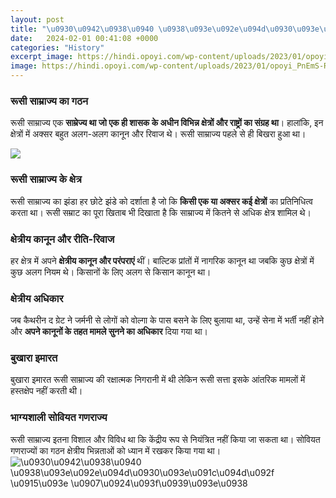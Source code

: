 ```yaml
---
layout: post
title: "\u0930\u0942\u0938\u0940 \u0938\u093e\u092e\u094d\u0930\u093e\u091c\u094d\u092f \u0915\u093e \u0907\u0924\u093f\u0939\u093e\u0938"
date:   2024-02-01 00:41:08 +0000
categories: "History"
excerpt_image: https://hindi.opoyi.com/wp-content/uploads/2023/01/opoyi_PnEmS-RD8.jpg
image: https://hindi.opoyi.com/wp-content/uploads/2023/01/opoyi_PnEmS-RD8.jpg
---
```


### रूसी साम्राज्य का गठन 
रूसी साम्राज्य एक **साम्रेज्य था जो एक ही शासक के अधीन विभिन्न क्षेत्रों और राष्ट्रों का संग्रह था**। हालांकि, इन क्षेत्रों में अक्सर बहुत अलग-अलग कानून और रिवाज थे। रूसी साम्राज्य पहले से ही बिखरा हुआ था। 

![](https://hindi.opoyi.com/wp-content/uploads/2023/01/opoyi_EuQ9LiGiX.jpg)
### रूसी साम्राज्य के क्षेत्र
रूसी साम्राज्य का झंडा हर छोटे झंडे को दर्शाता है जो कि **किसी एक या अक्सर कई क्षेत्रों** का प्रतिनिधित्व करता था। रूसी सम्राट का पूरा खिताब भी दिखाता है कि साम्राज्य में कितने से अधिक क्षेत्र शामिल थे।
### क्षेत्रीय कानून और रीति-रिवाज
हर क्षेत्र में अपने **क्षेत्रीय कानून और परंपराएं** थीं। बाल्टिक प्रांतों में नागरिक कानून था जबकि कुछ क्षेत्रों में कुछ अलग नियम थे। किसानों के लिए अलग से किसान कानून था।
### क्षेत्रीय अधिकार
जब कैथरीन द ग्रेट ने जर्मनी से लोगों को वोल्गा के पास बसने के लिए बुलाया था, उन्हें सेना में भर्ती नहीं होने और **अपने कानूनों के तहत मामले सुनने का अधिकार** दिया गया था।
### बुखारा इमारत
बुखारा इमारत रूसी साम्राज्य की रक्षात्मक निगरानी में थी लेकिन रूसी सत्ता इसके आंतरिक मामलों में हस्तक्षेप नहीं करती थी।
### भाग्यशाली सोवियत गणराज्य
रूसी साम्राज्य इतना विशाल और विविध था कि केंद्रीय रूप से नियंत्रित नहीं किया जा सकता था। सोवियत गणराज्यों का गठन क्षेत्रीय भिन्नताओं को ध्यान में रखकर किया गया था।
![\u0930\u0942\u0938\u0940 \u0938\u093e\u092e\u094d\u0930\u093e\u091c\u094d\u092f \u0915\u093e \u0907\u0924\u093f\u0939\u093e\u0938](https://hindi.opoyi.com/wp-content/uploads/2023/01/opoyi_PnEmS-RD8.jpg)